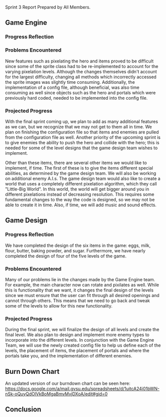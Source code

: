 Sprint 3 Report
Prepared by All Members.

## Game Engine

### Progress Reflection

### Problems Encountered
New features such as pixelating the hero and items proved to be difficult since some of the sprite class had to be re-implemented to account for the varying pixelation levels. Although the changes themselves didn't account for the largest difficulty, changing all methods which incorrectly accessed the sprite images was slightly time consuming. Additionally, the implementation of a config file, although beneficial, was also time consuming as well since objects such as the hero and portals which were previously hard coded, needed to be implemented into the config file.

### Projected Progress
With the final sprint coming up, we plan to add as many additional features as we can, but we recognize that we may not get to them all in time.  We plan on finishing the configuration file so that items and enemies are pulled from the configuration file as well.  Another priority of the upcoming sprint is to give enemies the ability to push the hero and collide with the hero; this is needed for some of the level designs that the game design team wishes to implement.

Other than these items, there are several other items we would like to implement, if time. The first of these is to give the items different special abilities, as determined by the game design team.  We will also be working on additional enemy A.I.s.  The game design team would also like to create a world that uses a completely different pixelation algorithm, which they call "Little-Big World".  In this world, the world will get bigger around you in different pixelations instead of decreasing resolution. This requires some fundamental changes to the way the code is designed, so we may not be able to create it in time.  Also, if time, we will add music and sound effects.

## Game Design

### Progress Reflection
We have completed the design of the six items in the game: eggs, milk, flour, butter, baking powder, and sugar. Furthermore, we have nearly completed the design of four of the five levels of the game.

### Problems Encountered
Many of our problems lie in the changes made by the Game Engine team. For example, the main character now can rotate and pixilates as well. While this is functionality that we want, it changes the final design of the levels since we must ensure that the user can fit through all desired openings and cannot through others. This means that we need to go back and tweak some of the levels to allow for this new functionality.

### Projected Progress
During the final sprint, we will finalize the design of all levels and create the final level. We also plan to design and implement more enemy types to incorporate into the different levels. In conjunction with the Game Engine Team, we will use the newly created config file to help us define each of the levels, the placement of items, the placement of portals and where the portals take you, and the implementation of different enemies.

## Burn Down Chart
An updated version of our burndown chart can be seen here:
https://docs.google.com/a/mail.gvsu.edu/spreadsheets/d/1uitcA24i01bWN-nSk-oQuyQdOlVkBoMgaBmvMvjDXoA/edit#gid=0

## Conclusion
